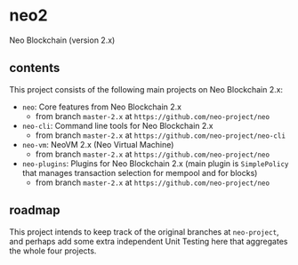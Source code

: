 # neo2
Neo Blockchain (version 2.x)

## contents

This project consists of the following main projects on Neo Blockchain 2.x:
* `neo`: Core features from Neo Blockchain 2.x
   - from branch `master-2.x` at `https://github.com/neo-project/neo`
* `neo-cli`: Command line tools for Neo Blockchain 2.x
   - from branch `master-2.x` at `https://github.com/neo-project/neo-cli`
* `neo-vm`: NeoVM 2.x (Neo Virtual Machine)
   - from branch `master-2.x` at `https://github.com/neo-project/neo`
* `neo-plugins`: Plugins for Neo Blockchain 2.x (main plugin is `SimplePolicy` that manages transaction selection for mempool and for blocks)
   - from branch `master-2.x` at `https://github.com/neo-project/neo`

## roadmap

This project intends to keep track of the original branches at `neo-project`, and perhaps add some extra independent Unit Testing here that aggregates the whole four projects.
